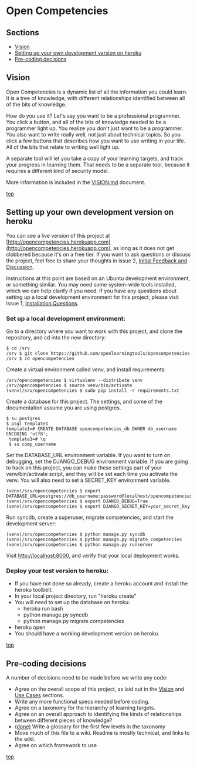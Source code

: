 <a name="top"></a>Open Competencies
===

Sections
---
- [Vision](#vision)
- [Setting up your own development version on heroku](#dev_setup)
- [Pre-coding decisions](#pre_coding_decisions)

<a name="vision"></a>Vision
-------
Open Competencies is a dynamic list of all the information you could learn.  It is a tree of knowledge, with different relationships identified between all of the bits of knowledge.

How do you use it?  Let's say you want to be a professional programmer.  You click a button, and all of the bits of knowledge needed to be a programmer light up.  You realize you don't just want to be a programmer.  You  also want to write really well, not just about technical topics.  So you click a few buttons that describes how you want to use writing in your life.  All of the bits that relate to writing well light up.

A separate tool will let you take a copy of your learning targets, and track your progress in learning them.  That needs to be a separate tool, because it requires a different kind of security model.

More information is included in the [VISION.md](https://github.com/openlearningtools/opencompetencies/blob/master/docs/VISION.md) document.

[top](#top)

<a name="dev_setup"></a>Setting up your own development version on heroku
---
You can see a live version of this project at [http://opencompetencies.herokuapp.com](http://opencompetencies.herokuapp.com), as long as it does not get clobbered because it's on a free tier.  If you want to ask questions or discuss the project, feel free to share your thoughts in issue 2, [Initial Feedback and Discussion](https://github.com/openlearningtools/opencompetencies/issues/2).

Instructions at this point are based on an Ubuntu development environment, or something similar. You may need some system-wide tools installed, which we can help clarify if you need. If you have any questions about setting up a local development environment for this project, please visit issue 1, [Installation Questions](https://github.com/openlearningtools/opencompetencies/issues/1).

### Set up a local development environment:
Go to a directory where you want to work with this project, and clone the repository, and cd into the new directory:

    $ cd /srv
    /srv $ git clone https://github.com/openlearningtools/opencompetencies
    /srv $ cd opencompetencies

Create a virtual environment called venv, and install requirements:

    /srv/opencompetencies $ virtualenv --distribute venv
    /srv/opencompetencies $ source venv/bin/activate
    (venv)/srv/opencompetencies $ sudo pip install -r requirements.txt

Create a database for this project.  The settings, and some of the documentation assume you are using postgres.

    $ su postgres
    $ psql template1
    template1=# CREATE DATABASE opencompetencies_db OWNER db_username ENCODING 'utf8';
	 template1=# \q
	 $ su comp_username

Set the DATABASE_URL environment variable.  If you want to turn on debugging, set the DJANGO_DEBUG environment variable.  If you are going to hack on this project, you can make these settings part of your venv/bin/activate script, and they will be set each time you activate the venv. You will also need to set a SECRET_KEY environment variable.

    (venv)/srv/opencompetencies $ export DATABASE_URL=postgres://db_username:password@localhost/opencompetencies_db
    (venv)/srv/opencompetencies $ export DJANGO_DEBUG=True
    (venv)/srv/opencompetencies $ export DJANGO_SECRET_KEY=your_secret_key

Run syncdb, create a superuser, migrate competencies, and start the development server:

    (venv)/srv/opencompetencies $ python manage.py syncdb
    (venv)/srv/opencompetencies $ python manage.py migrate competencies
    (venv)/srv/opencompetencies $ python manage.py runserver

Visit [http://localhost:8000](http://localhost:8000), and verify that your local deployment works.

### Deploy your test version to heroku:
- If you have not done so already, create a heroku account and install the heroku toolbelt.
- In your local project directory, run "heroku create"
- You will need to set up the database on heroku:
    - heroku run bash
    - python manage.py syncdb
    - python manage.py migrate competencies
- heroku open
- You should have a working development version on heroku.

[top](#top)

<a name="pre_coding_decisions"></a>Pre-coding decisions
---
A number of decisions need to be made before we write any code:
- Agree on the overall scope of this project, as laid out in the [Vision](#vision) and [Use Cases](#use_cases) sections.
- Write any more functional specs needed before coding.
- Agree on a taxonomy for the hierarchy of learning targets.
- Agree on an overall approach to identifying the kinds of relationships between different pieces of knowledge?
- [(done)](https://github.com/openlearningtools/opencompetencies/blob/master/docs/GLOSSARY.md) Write a glossary for the first few levels in the taxonomy
- Move much of this file to a wiki. Readme is mostly technical, and links to the wiki.
- Agree on which framework to use

[top](#top)
